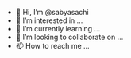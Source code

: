 - 👋 Hi, I’m @sabyasachi
- 👀 I’m interested in ...
- 🌱 I’m currently learning ...
- 💞️ I’m looking to collaborate on ...
- 📫 How to reach me ...

<!---
sabyaschi/sabyaschi is a ✨ special ✨ repository because its `README.md` (this file) appears on your GitHub profile.
You can click the Preview link to take a look at your changes.
--->
